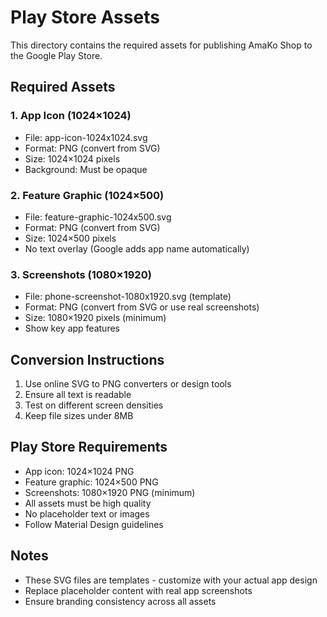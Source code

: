 # Play Store Assets

This directory contains the required assets for publishing AmaKo Shop to the Google Play Store.

## Required Assets

### 1. App Icon (1024×1024)
- File: app-icon-1024x1024.svg
- Format: PNG (convert from SVG)
- Size: 1024×1024 pixels
- Background: Must be opaque

### 2. Feature Graphic (1024×500)
- File: feature-graphic-1024x500.svg
- Format: PNG (convert from SVG)
- Size: 1024×500 pixels
- No text overlay (Google adds app name automatically)

### 3. Screenshots (1080×1920)
- File: phone-screenshot-1080x1920.svg (template)
- Format: PNG (convert from SVG or use real screenshots)
- Size: 1080×1920 pixels (minimum)
- Show key app features

## Conversion Instructions

1. Use online SVG to PNG converters or design tools
2. Ensure all text is readable
3. Test on different screen densities
4. Keep file sizes under 8MB

## Play Store Requirements

- App icon: 1024×1024 PNG
- Feature graphic: 1024×500 PNG  
- Screenshots: 1080×1920 PNG (minimum)
- All assets must be high quality
- No placeholder text or images
- Follow Material Design guidelines

## Notes

- These SVG files are templates - customize with your actual app design
- Replace placeholder content with real app screenshots
- Ensure branding consistency across all assets
